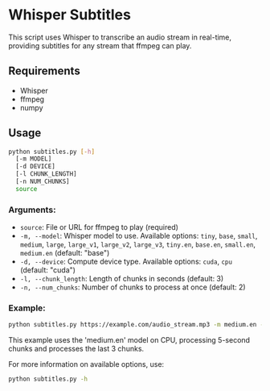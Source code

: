 # Whisper Subtitles

This script uses Whisper to transcribe an audio stream in real-time, providing subtitles for any stream that ffmpeg can play.

## Requirements

- Whisper
- ffmpeg
- numpy

## Usage

```bash
python subtitles.py [-h] 
  [-m MODEL] 
  [-d DEVICE] 
  [-l CHUNK_LENGTH] 
  [-n NUM_CHUNKS]
  source
```

### Arguments:

- `source`: File or URL for ffmpeg to play (required)
- `-m, --model`: Whisper model to use. Available options: `tiny`, `base`, `small`, `medium`, `large`, `large_v1`, `large_v2`, `large_v3`, `tiny.en`, `base.en`, `small.en`, `medium.en` (default: "base")
- `-d, --device`: Compute device type. Available options: `cuda`, `cpu` (default: "cuda")
- `-l, --chunk_length`: Length of chunks in seconds (default: 3)
- `-n, --num_chunks`: Number of chunks to process at once (default: 2)

### Example:

```bash
python subtitles.py https://example.com/audio_stream.mp3 -m medium.en -d cpu -l 5 -n 3
```

This example uses the 'medium.en' model on CPU, processing 5-second chunks and processes the last 3 chunks.

For more information on available options, use:

```bash
python subtitles.py -h
```
